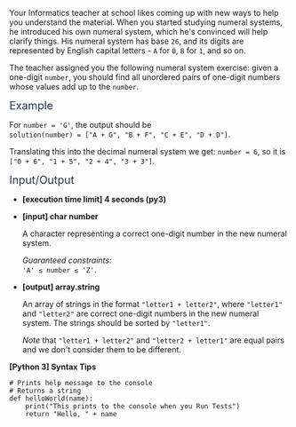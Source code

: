 <p>Your Informatics teacher at school likes coming up with new ways to help you understand the material. When you started studying numeral systems, he introduced his own numeral system, which he's convinced will help clarify things. His numeral system has base <code>26</code>, and its digits are represented by English capital letters - <code>A</code> for <code>0</code>, <code>B</code> for <code>1</code>, and so on.</p>
<p>The teacher assigned you the following numeral system exercise: given a one-digit <code>number</code>, you should find all unordered pairs of one-digit numbers whose values add up to the <code>number</code>.</p>
<p><span class="markdown--header" style="color:#2b3b52;font-size:1.4em">Example</span></p>
<p>For <code>number = 'G'</code>, the output should be<br />
<code>solution(number) = ["A + G", "B + F", "C + E", "D + D"]</code>.</p>
<p>Translating this into the decimal numeral system we get: <code>number = 6</code>, so it is <code>["0 + 6", "1 + 5", "2 + 4", "3 + 3"]</code>.</p>
<p><span class="markdown--header" style="color:#2b3b52;font-size:1.4em">Input/Output</span></p>
<ul>
<li>
<p><strong>[execution time limit] 4 seconds (py3)</strong></p>
</li>
<li>
<p><strong>[input] char number</strong></p>
<p>A character representing a correct one-digit number in the new numeral system.</p>
<p><em>Guaranteed constraints:</em><br />
<code>'A' ≤ number ≤ 'Z'</code>.</p>
</li>
<li>
<p><strong>[output] array.string</strong></p>
<p>An array of strings in the format <code>"letter1 + letter2"</code>, where <code>"letter1"</code> and <code>"letter2"</code> are correct one-digit numbers in the new numeral system. The strings should be sorted by <code>"letter1"</code>.</p>
<p><em>Note</em> that <code>"letter1 + letter2"</code> and <code>"letter2 + letter1"</code> are equal pairs and we don't consider them to be different.</p>
</li>
</ul>
<p><strong>[Python 3] Syntax Tips</strong></p>
<pre><code class="language-python"><span class="hljs-comment"># Prints help message to the console</span>
<span class="hljs-comment"># Returns a string</span>
<span class="hljs-keyword">def</span> <span class="hljs-title function_">helloWorld</span>(<span class="hljs-params">name</span>):
    <span class="hljs-built_in">print</span>(<span class="hljs-string">"This prints to the console when you Run Tests"</span>)
    <span class="hljs-keyword">return</span> <span class="hljs-string">"Hello, "</span> + name

</code></pre>

